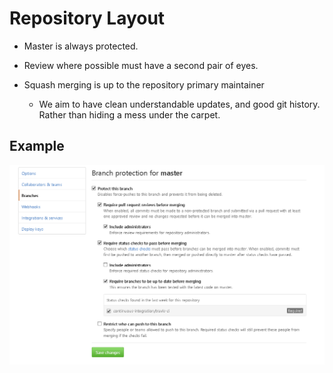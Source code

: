 # Repository Layout

- Master is always protected.
- Review where possible must have a second pair of eyes.
- Squash merging is up to the repository primary maintainer

  - We aim to have clean understandable updates, and good git history. Rather than hiding a mess under the carpet.

## Example

![Repo Layout](images/branch_protection.png)
